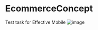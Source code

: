# EcommerceConcept
Test task for Effective Mobile
![image](https://user-images.githubusercontent.com/85354530/202218204-f4e0d6ec-b303-4ef7-b3b1-dbb4560cfd55.png)
